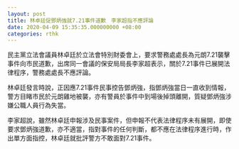 ```yaml
---
layout: post
title: 林卓廷促鄧炳強就7.21事件道歉　李家超指不應評論
date: 2020-04-09 15:35:35.000000000 +08:00
categories: rthk
---
```


民主黨立法會議員林卓廷於立法會特別財委會上，要求警務處處長為元朗7.21襲擊事件向市民道歉，出席同一會議的保安局局長李家超表示，關於7.21事件已展開法律程序，警務處處長不應評論。

林卓廷發言時說，正因應7.21事件民事控告鄧炳強，指鄧炳強當日一直收到情報，警方目睹市民於元朗雞地被襲，亦有警員於事件中到場後掉頭離開，質疑鄧炳強涉嫌公職人員行為失當。

李家超說，雖然林卓廷申報涉及民事案件，但申報不代表法律程序未有展開，即使要求鄧炳強道歉，亦不適當，指對事件的任何判斷，都不應在法律程序進行時，作出單方面指控，林卓廷就批評警方不敢面對7.21事件。
